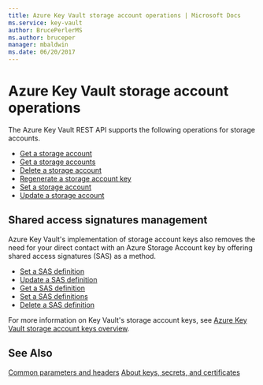 ```yaml
---
title: Azure Key Vault storage account operations | Microsoft Docs
ms.service: key-vault
author: BrucePerlerMS
ms.author: bruceper
manager: mbaldwin
ms.date: 06/20/2017
---
```

# Azure Key Vault storage account operations

The Azure Key Vault REST API supports the following operations for storage accounts.

- [Get a storage account](../../docs-ref-autogen/keyvault/GetStorageAccount.json)
- [Get a storage accounts](../../docs-ref-autogen/keyvault/GetStorageAccounts.json)
- [Delete a storage account](../../docs-ref-autogen/keyvault/DeleteStorageAccount.json)
- [Regenerate a storage account key](../../docs-ref-autogen/keyvault/RegenerateStorageAccountKey.json)
- [Set a storage account](../../docs-ref-autogen/keyvault/SetStorageAccount.json)
- [Update a storage account](../../docs-ref-autogen/keyvault/UpdateStorageAccount.json)

## Shared access signatures management

Azure Key Vault's implementation of storage account keys also removes the need for your direct contact with an Azure Storage Account key by offering shared access signatures (SAS) as a method.

- [Set a SAS definition](../../docs-ref-autogen/keyvault/SetSasDefinition.json)
- [Update a SAS definition](../../docs-ref-autogen/keyvault/UpdateSasDefinition.json)
- [Get a SAS definition](../../docs-ref-autogen/keyvault/GetSasDefinition.json)
- [Set a SAS definitions](../../docs-ref-autogen/keyvault/SetSasDefinitions.json)
- [Delete a SAS definition](../../docs-ref-autogen/keyvault/DeleteSasDefinition.json)

For more information on Key Vault's storage account keys, see [Azure Key Vault storage account keys overview](https://docs.microsoft.com/azure/key-vault/key-vault-ovw-storage-keys).

## See Also
[Common parameters and headers](common-parameters-and-headers.md)
[About keys, secrets, and certificates](about-keys--secrets-and-certificates.md)
